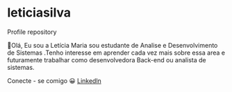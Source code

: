 # leticiasilva
Profile repository

👋Olá, Eu sou a Letícia Maria sou estudante de Analise e Desenvolvimento de Sistemas .Tenho interesse em aprender cada vez mais sobre essa area e futuramente trabalhar como desenvolvedora Back-end ou analista de sistemas.

Conecte - se comigo 😀
[Linkedln](www.linkedin.com/in/letícia-maria-da-silva-60a72a24b)
